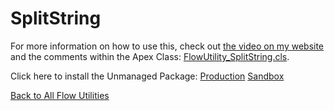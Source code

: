 # SplitString
For more information on how to use this, check out [the video on my website](http://brettbarlow.com) and the comments within the Apex Class: [FlowUtility_SplitString.cls](./FlowUtility_SplitString.cls).  

Click here to install the Unmanaged Package: [Production](https://login.salesforce.com/packaging/installPackage.apexp?p0=04t6A0000014AIb)  [Sandbox](https://test.salesforce.com/packaging/installPackage.apexp?p0=04t6A0000014AIb)

[Back to All Flow Utilities](/../../)
